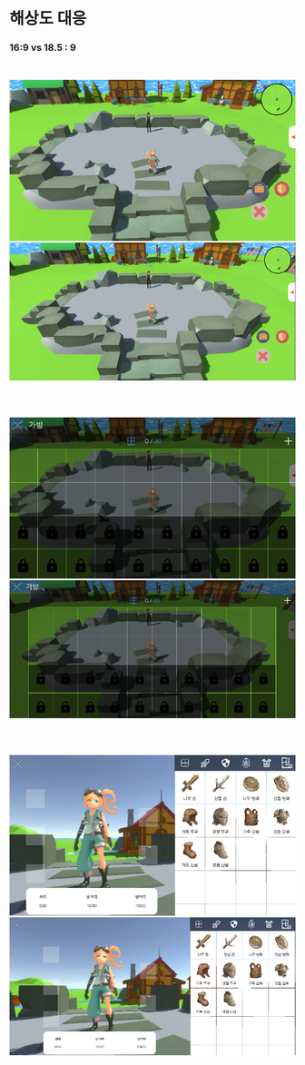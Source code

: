 # 해상도 대응

### 16:9 vs 18.5 : 9

<br>

![16:9](./resolution_16_1.png)
![18.5:9](./resolution_18_1.png)

<br>
<br>

![16:9](./resolution_16_2.png)
![18.5:9](./resolution_18_2.png)

<br>
<br>

![16:9](./resolution_16_3.png)
![18.5:9](./resolution_18_3.png)